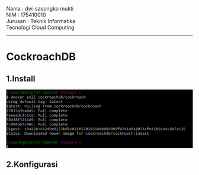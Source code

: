 Nama    : dwi sasongko mukti  
NIM     : 175410010  
Jurusan : Teknik Informatika  
Tecnologi Cloud Computing  
*****************************

# CockroachDB  
## 1.Install  
![1](image/1.PNG) 

## 2.Konfigurasi  

